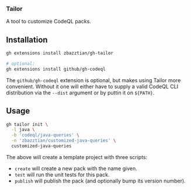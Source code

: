 ### Tailor ###

A tool to customize CodeQL packs.

## Installation ##

```sh
gh extensions install zbazztian/gh-tailor

# optional:
gh extensions install github/gh-codeql
```

The `github/gh-codeql` extension is optional, but makes using Tailor more convenient. Without it one will either have to supply a valid CodeQL CLI distribution via the `--dist` argument or by puttin it on `${PATH}`.

## Usage ##

```sh
gh tailor init \
  -l java \
  -b 'codeql/java-queries' \
  -n 'zbazztian/customized-java-queries' \
  customized-java-queries
```

The above will create a template project with three scripts:
* `create` will create a new pack with the name given.
* `test` will run the unit tests for this pack.
* `publish` will publish the pack (and optionally bump its version number).

